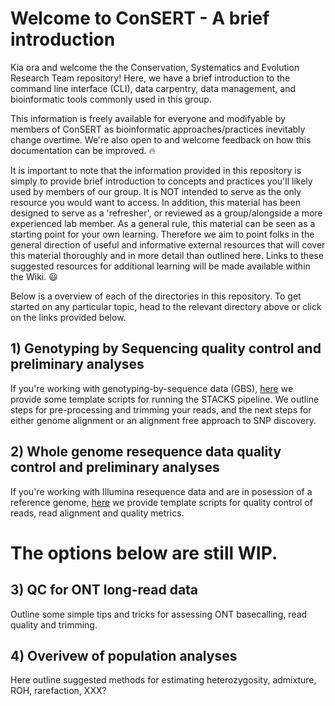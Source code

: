 # Welcome to ConSERT - A brief introduction
Kia ora and welcome the the Conservation, Systematics and Evolution Research Team repository! Here, we have a brief introduction to the command line interface (CLI), data carpentry, data management, and bioinformatic tools commonly used in this group.

This information is freely available for everyone and modifyable by members of ConSERT as bioinformatic approaches/practices inevitably change overtime. We're also open to and welcome feedback on how this documentation can be improved. :fire:

It is important to note that the information provided in this repository is simply to provide brief introduction to concepts and practices you'll likely used by members of our group. It is NOT intended to serve as the only resource you would want to access. In addition, this material has been designed to serve as a 'refresher', or reviewed as a group/alongside a more experienced lab member. As a general rule, this material can be seen as a starting point for your own learning. Therefore we aim to point folks in the general direction of useful and informative external resources that will cover this material thoroughly and in more detail than outlined here. Links to these suggested resources for additional learning will be made available within the Wiki. :smiley:

Below is a overview of each of the directories in this repository. To get started on any particular topic, head to the relevant directory above or click on the links provided below.

## 1) Genotyping by Sequencing quality control and preliminary analyses
If you're working with genotyping-by-sequence data (GBS), [here](https://github.com/UC-ConSERT/Welcome-to-ConSERT/tree/main/1_GBS_script_templates) we provide some template scripts for running the STACKS pipeline. We outline steps for pre-processing and trimming your reads, and the next steps for either genome alignment or an alignment free approach to SNP discovery.

## 2) Whole genome resequence data quality control and preliminary analyses
If you're working with Illumina resequence data and are in posession of a reference genome, [here](https://github.com/UC-ConSERT/Welcome-to-ConSERT/tree/main/2_Illumina_WGS_script_templates) we provide template scripts for quality control of reads, read alignment and quality metrics.

# The options below are still WIP.

## 3) QC for ONT long-read data
Outline some simple tips and tricks for assessing ONT basecalling, read quality and trimming.

## 4) Overivew of population analyses
Here outline suggested methods for estimating heterozygosity, admixture, ROH, rarefaction, XXX?
